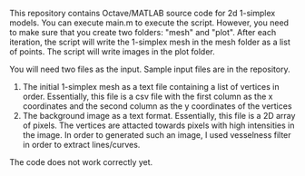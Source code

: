 This repository contains Octave/MATLAB source code for 2d 1-simplex models. You can execute main.m to execute the script. However, you need to make sure that you create two folders: "mesh" and "plot". After each iteration, the script will write the 1-simplex mesh in the mesh folder as a list of points. The script will write images in the plot folder.

You will need two files as the input. Sample input files are in the repository.
1. The initial 1-simplex mesh as a text file containing a list of vertices in order. Essentially, this file is a csv file with the first column as the x coordinates and the second column as the y coordinates of the vertices
2. The background image as a text format. Essentially, this file is a 2D array of pixels. The vertices are attacted towards pixels with high intensities in the image. In order to generated such an image, I used vesselness filter in order to extract lines/curves.

The code does not work correctly yet.
